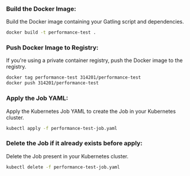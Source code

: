 ### Build the Docker Image:
Build the Docker image containing your Gatling script and dependencies.

```bash
docker build -t performance-test .
```

### Push Docker Image to Registry:
If you're using a private container registry, push the Docker image to the registry.

```bash
docker tag performance-test 314201/performance-test
docker push 314201/performance-test
```

### Apply the Job YAML:
Apply the Kubernetes Job YAML to create the Job in your Kubernetes cluster.
```bash
kubectl apply -f performance-test-job.yaml
```

### Delete the Job if it already exists before apply:
Delete the Job present in your Kubernetes cluster.
```bash
kubectl delete -f performance-test-job.yaml
```

